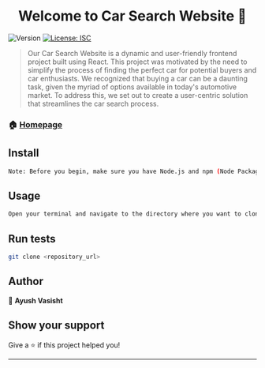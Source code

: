 <h1 align="center">Welcome to Car Search Website 👋</h1>
<p>
  <img alt="Version" src="https://img.shields.io/badge/version-1.0.0-blue.svg?cacheSeconds=2592000" />
  <a href="#" target="_blank">
    <img alt="License: ISC" src="https://img.shields.io/badge/License-ISC-yellow.svg" />
  </a>
</p>

> Our Car Search Website is a dynamic and user-friendly frontend project built using React. This project was motivated by the need to simplify the process of finding the perfect car for potential buyers and car enthusiasts. We recognized that buying a car can be a daunting task, given the myriad of options available in today's automotive market. To address this, we set out to create a user-centric solution that streamlines the car search process.

### 🏠 [Homepage](/page)

## Install

```sh
Note: Before you begin, make sure you have Node.js and npm (Node Package Manager) installed on your system.
```

## Usage

```sh
Open your terminal and navigate to the directory where you want to clone the project. Then, run the following command to clone the repository:
```

## Run tests

```sh
git clone <repository_url>
```

## Author

👤 **Ayush Vasisht**


## Show your support

Give a ⭐️ if this project helped you!

***
